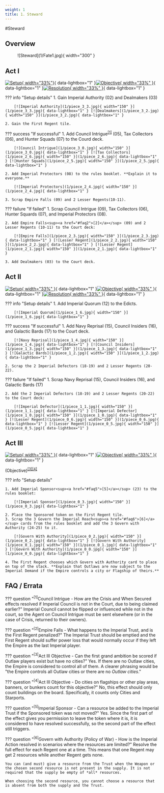 ```yaml
---
weight: 1
title: 1. Steward
---
```

#Steward
## Overview
<figure markdown="span">
![Steward](1/Fate1.jpg){ width="300" }
</figure>

## Act I

[![Setup](1/piece_3_4.jpg){ width="33%"}](1/piece_3_4.jpg){ data-lightbox="1" }[![Objective](1/back_3_4.jpg){ width="33%" }](1/back_3_4.jpg){ data-lightbox="1" }[![Resolution](1/piece_3_1.jpg){ width="33%" }](1/piece_3_1.jpg){ data-lightbox="1" }

??? info "Setup details"
    1. Gain Imperial Authority (02) and Dealmakers (03)
    
        [![Imperial Authority](1/piece_3_3.jpg){ width="150" }](1/piece_3_3.jpg){ data-lightbox="1" } [![Dealmakers](1/piece_3_2.jpg){ width="150" }](1/piece_3_2.jpg){ data-lightbox="1" }

    2. Gain the First Regent tile.

??? success "If successful"
    1. Add Council Intrigue<sup><a href="#faq1">[1]</a></sup> (05), Tax Collectors (06), and Hunter Squads (07) to the Courd deck.
      
        [![Council Intrigue](1/piece_3_0.jpg){ width="150" }](1/piece_3_0.jpg){ data-lightbox="1" } [![Tax Collectors](1/piece_2_6.jpg){ width="150" }](1/piece_2_6.jpg){ data-lightbox="1" } [![Hunter Squads](1/piece_2_5.jpg){ width="150" }](1/piece_2_5.jpg){ data-lightbox="1" }

    2. Add Imperial Protectors (08) to the rules booklet. **Explain it to everyone.**

        [![Imperial Protectors](1/piece_2_4.jpg){ width="150" }](1/piece_2_4.jpg){ data-lightbox="1" }

    3. Scrap Empire Falls (09) and 2 Lesser Regents(10-11).

??? failure "If failed"
    1. Scrap Council Intrigue (09), Tax Collectors (06), Hunter Squards (07), and Imperial Protectors (08).
    
    2. Add Empire Falls<sup><a href="#faq2">[2]</a></sup> (09) and 2 Lesser Regents (10-11) to the Court deck:
      
        [![Empire Falls](1/piece_2_3.jpg){ width="150" }](1/piece_2_3.jpg){ data-lightbox="1" } [![Lesser Regent](1/piece_2_2.jpg){ width="150" }](1/piece_2_2.jpg){ data-lightbox="1" } [![Lesser Regent](1/piece_2_1.jpg){ width="150" }](1/piece_2_1.jpg){ data-lightbox="1" }

    3. Add Dealmakers (03) to the Court deck.

## Act II

[![Setup](1/piece_2_0.jpg){ width="33%" }](1/piece_2_0.jpg){ data-lightbox="1" }[![Objective](1/back_2_0.jpg){ width="33%" }](1/back_2_0.jpg){ data-lightbox="1" }[![Resolution](1/piece_1_5.jpg){ width="33%" }](1/piece_1_5.jpg){ data-lightbox="1" }

??? info "Setup details"
    1. Add Imperial Quorum (12) to the Edicts.
    
        [![Imperial Quorum](1/piece_1_6.jpg){ width="150" }](1/piece_1_6.jpg){ data-lightbox="1" }

??? success "If successful"
    1. Add Navy Reprisal (15), Council Insiders (16), and Galactic Bards (17) to the Court deck.
      
        [![Navy Reprisal](1/piece_1_4.jpg){ width="150" }](1/piece_1_4.jpg){ data-lightbox="1" } [![Council Insiders](1/piece_1_3.jpg){ width="150" }](1/piece_1_3.jpg){ data-lightbox="1" } [![Galactic Bards](1/piece_1_2.jpg){ width="150" }](1/piece_1_2.jpg){ data-lightbox="1" }

    2. Scrap the 2 Imperial Defectors (18-19) and 2 Lesser Regents (20-22).

??? failure "If failed"
    1. Scrap Navy Reprisal (15), Council Insiders (16), and Galactic Bards (17)
    
    2. Add the 2 Imperial Defectors (18-19) and 2 Lesser Regents (20-22) to the Court deck:
      
        [![Imperial Defector](1/piece_1_1.jpg){ width="150" }](1/piece_1_1.jpg){ data-lightbox="1" } [![Imperial Defector](1/piece_1_0.jpg){ width="150" }](1/piece_1_0.jpg){ data-lightbox="1" } [![Lesser Regent](1/piece_0_6.jpg){ width="150" }](1/piece_0_6.jpg){ data-lightbox="1" } [![Lesser Regent](1/piece_0_5.jpg){ width="150" }](1/piece_0_5.jpg){ data-lightbox="1" }

## Act III

[![Setup](1/piece_0_4.jpg){ width="33%" }](1/piece_0_4.jpg){ data-lightbox="1" }[![Objective](1/back_0_4.jpg){ width="33%" }](1/back_0_4.jpg){ data-lightbox="1" }

(Objective)<sup><a href="#faq3">[3]</a></sup><sup><a href="#faq4">[4]</a></sup>

??? info "Setup details"

    1. Add Imperial Sponsor<sup><a href="#faq5">[5]</a></sup> (23) to the rules booklet:
    
        [![Imperial Sponsor](1/piece_0_3.jpg){ width="150" }](1/piece_0_3.jpg){ data-lightbox="1" }

    2. Place the Sponsored token on the First Regent tile.
    3. Scrap the 3 Govern the Imperial Reach<sup><a href="#faq6">[6]</a></sup> cards from the rules booklet and add the 3 Govern with Authority (24-25) to it.

        [![Govern With Authority](1/piece_0_2.jpg){ width="150" }](1/piece_0_2.jpg){ data-lightbox="1" } [![Govern With Authority](1/piece_0_1.jpg){ width="150" }](1/piece_0_1.jpg){ data-lightbox="1" } [![Govern With Authority](1/piece_0_0.jpg){ width="150" }](1/piece_0_0.jpg){ data-lightbox="1" }

    4. The First Regent chooses which Govern with Authority card to place on top of the stack. **Explain that Outlaws are now subject to the Imperial Demand if the Empire controls a city or Flagship of theirs.**

## FAQ / Errata

??? question "<sup>[1]</sup>Council Intrigue - How are the Crisis and When Secured effects resolved if Imperial Council is not in the Court, due to being claimed earlier?"
    <a id="faq1"></a>Imperial Council cannot be flipped or influenced while not in the court, so the Agent on Council Intrigue must be sent elsewhere (or in the case of Crisis, returned to their owners).

??? question "<sup>[2]</sup>Empire Falls - What happens to the Imperial Trust, and is the First Regent penalized?"
    <a id="faq2"></a>The Imperial Trust should be emptied and the First Regent should suffer power loss that would normally occur if they left the Empire as the last Imperial player.

??? question "<sup>[3]</sup>Act III Objective - Can the first grand ambition be scored if Outlaw players exist but have no cities?"
    <a id="faq3"></a>Yes. If there are no Outlaw cities, the Empire is considered to control all of them. A clearer phrasing would be "the Empire controls all Outlaw cities or there are no *Outlaw cities*."

??? question "<sup>[4]</sup>Act III Objective - Do cities on flagships or other play areas, banners, or bunkers count for this objective?"
    <a id="faq4"></a>No, this effect should only count buildings on the board. Specifically, it counts only Cities and Starports.

??? question "<sup>[5]</sup>Imperial Sponsor - Can a resource be added to the Imperial Trust if the Sponsored token was not moved?"
    <a id="faq5"></a>Yes. Since the first part of the effect gives you permission to leave the token where it is, it is considered to have resolved successfully, so the second part of the effect still triggers.

??? question "<sup>[6]</sup>Govern with Authority (Policy of War) - How is the Imperial Action resolved in scenarios where the resources are limited?"
    <a id="faq6"></a>Resolve the full effect for each Regent one at a time. This means that one Regent may get 2 resources while another Regent gets none.

    You can (and must) give a resource from the Trust when the Weapon or the chosen second resource is not present in the supply. It is not required that the supply be empty of *all* resources.

    When choosing the second resource, you cannot choose a resource that is absent from both the supply and the Trust.
